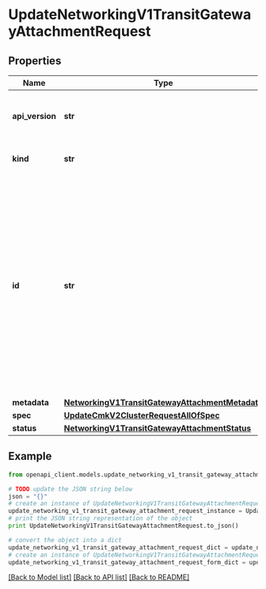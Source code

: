 # UpdateNetworkingV1TransitGatewayAttachmentRequest


## Properties
Name | Type | Description | Notes
------------ | ------------- | ------------- | -------------
**api_version** | **str** | APIVersion defines the schema version of this representation of a resource. | [optional] [readonly] 
**kind** | **str** | Kind defines the object this REST resource represents. | [optional] [readonly] 
**id** | **str** | ID is the \&quot;natural identifier\&quot; for an object within its scope/namespace; it is normally unique across time but not space. That is, you can assume that the ID will not be reclaimed and reused after an object is deleted (\&quot;time\&quot;); however, it may collide with IDs for other object &#x60;kinds&#x60; or objects of the same &#x60;kind&#x60; within a different scope/namespace (\&quot;space\&quot;). | [optional] [readonly] 
**metadata** | [**NetworkingV1TransitGatewayAttachmentMetadata**](NetworkingV1TransitGatewayAttachmentMetadata.md) |  | [optional] 
**spec** | [**UpdateCmkV2ClusterRequestAllOfSpec**](UpdateCmkV2ClusterRequestAllOfSpec.md) |  | 
**status** | [**NetworkingV1TransitGatewayAttachmentStatus**](NetworkingV1TransitGatewayAttachmentStatus.md) |  | [optional] 

## Example

```python
from openapi_client.models.update_networking_v1_transit_gateway_attachment_request import UpdateNetworkingV1TransitGatewayAttachmentRequest

# TODO update the JSON string below
json = "{}"
# create an instance of UpdateNetworkingV1TransitGatewayAttachmentRequest from a JSON string
update_networking_v1_transit_gateway_attachment_request_instance = UpdateNetworkingV1TransitGatewayAttachmentRequest.from_json(json)
# print the JSON string representation of the object
print UpdateNetworkingV1TransitGatewayAttachmentRequest.to_json()

# convert the object into a dict
update_networking_v1_transit_gateway_attachment_request_dict = update_networking_v1_transit_gateway_attachment_request_instance.to_dict()
# create an instance of UpdateNetworkingV1TransitGatewayAttachmentRequest from a dict
update_networking_v1_transit_gateway_attachment_request_form_dict = update_networking_v1_transit_gateway_attachment_request.from_dict(update_networking_v1_transit_gateway_attachment_request_dict)
```
[[Back to Model list]](../ccloud/README.md#documentation-for-models) [[Back to API list]](../ccloud/README.md#documentation-for-api-endpoints) [[Back to README]](../ccloud/README.md)


